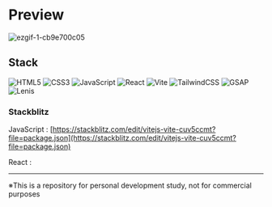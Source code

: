 # Preview

![ezgif-1-cb9e700c05](https://github.com/user-attachments/assets/eef98ee9-e734-45fe-9817-620a167930f2)


## Stack

![HTML5](https://img.shields.io/badge/html5-%23E34F26.svg?style=for-the-badge&logo=html5&logoColor=white)
![CSS3](https://img.shields.io/badge/css3-%231572B6.svg?style=for-the-badge&logo=css3&logoColor=white)
![JavaScript](https://img.shields.io/badge/javascript-%23323330.svg?style=for-the-badge&logo=javascript&logoColor=%23F7DF1E)
![React](https://img.shields.io/badge/react-%2320232a.svg?style=for-the-badge&logo=react&logoColor=%2361DAFB)
![Vite](https://img.shields.io/badge/vite-%23646CFF.svg?style=for-the-badge&logo=vite&logoColor=white)
![TailwindCSS](https://img.shields.io/badge/tailwindcss-%2338B2AC.svg?style=for-the-badge&logo=tailwind-css&logoColor=white)
![GSAP](https://img.shields.io/badge/GSAP-%2398D41C?style=for-the-badge&logo=greensock)
![Lenis](https://img.shields.io/badge/Lenis-f48d96?style=for-the-badge)


### Stackblitz
JavaScript : [https://stackblitz.com/edit/vitejs-vite-cuv5ccmt?file=package.json](https://stackblitz.com/edit/vitejs-vite-cuv5ccmt?file=package.json)

React : []()

---

※This is a repository for personal development study, not for commercial purposes
